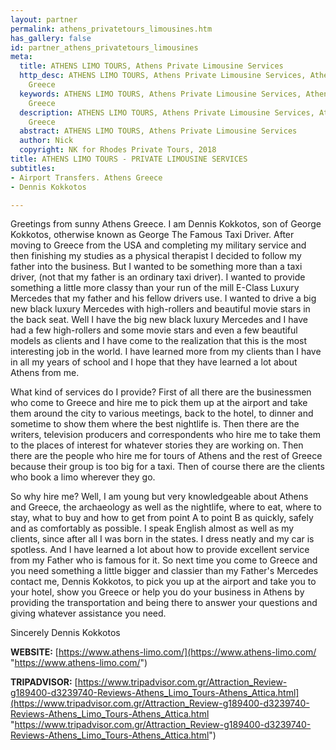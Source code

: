```yaml
---
layout: partner
permalink: athens_privatetours_limousines.htm
has_gallery: false
id: partner_athens_privatetours_limousines
meta:
  title: ATHENS LIMO TOURS, Athens Private Limousine Services
  http_desc: ATHENS LIMO TOURS, Athens Private Limousine Services, Athens Limo Transfers.
    Greece
  keywords: ATHENS LIMO TOURS, Athens Private Limousine Services, Athens Limo Transfers.
    Greece
  description: ATHENS LIMO TOURS, Athens Private Limousine Services, Athens Limo Transfers.
    Greece
  abstract: ATHENS LIMO TOURS, Athens Private Limousine Services
  author: Nick
  copyright: NK for Rhodes Private Tours, 2018
title: ATHENS LIMO TOURS - PRIVATE LIMOUSINE SERVICES
subtitles:
- Airport Transfers. Athens Greece
- Dennis Kokkotos

---
```

Greetings from sunny Athens Greece. I am Dennis Kokkotos, son of George Kokkotos, otherwise known as George The Famous Taxi Driver. After moving to Greece from the USA and completing my military service and then finishing my studies as a physical therapist I decided to follow my father into the business. But I wanted to be something more than a taxi driver, (not that my father is an ordinary taxi driver). I wanted to provide something a little more classy than your run of the mill E-Class Luxury Mercedes that my father and his fellow drivers use. I wanted to drive a big new black luxury Mercedes with high-rollers and beautiful movie stars in the back seat. Well I have the big new black luxury Mercedes and I have had a few high-rollers and some movie stars and even a few beautiful models as clients and I have come to the realization that this is the most interesting job in the world. I have learned more from my clients than I have in all my years of school and I hope that they have learned a lot about Athens from me.

What kind of services do I provide? First of all there are the businessmen who come to Greece and hire me to pick them up at the airport and take them around the city to various meetings, back to the hotel, to dinner and sometime to show them where the best nightlife is. Then there are the writers, television producers and correspondents who hire me to take them to the places of interest for whatever stories they are working on. Then there are the people who hire me for tours of Athens and the rest of Greece because their group is too big for a taxi. Then of course there are the clients who book a limo wherever they go.

So why hire me? Well, I am young but very knowledgeable about Athens and Greece, the archaeology as well as the nightlife, where to eat, where to stay, what to buy and how to get from point A to point B as quickly, safely and as comfortably as possible. I speak English almost as well as my clients, since after all I was born in the states. I dress neatly and my car is spotless. And I have learned a lot about how to provide excellent service from my Father who is famous for it. So next time you come to Greece and you need something a little bigger and classier than my Father's Mercedes contact me, Dennis Kokkotos, to pick you up at the airport and take you to your hotel, show you Greece or help you do your business in Athens by providing the transportation and being there to answer your questions and giving whatever assistance you need.

Sincerely Dennis Kokkotos

**WEBSITE:**  [https://www.athens-limo.com/](https://www.athens-limo.com/ "https://www.athens-limo.com/")

**TRIPADVISOR:** [https://www.tripadvisor.com.gr/Attraction_Review-g189400-d3239740-Reviews-Athens_Limo_Tours-Athens_Attica.html](https://www.tripadvisor.com.gr/Attraction_Review-g189400-d3239740-Reviews-Athens_Limo_Tours-Athens_Attica.html "https://www.tripadvisor.com.gr/Attraction_Review-g189400-d3239740-Reviews-Athens_Limo_Tours-Athens_Attica.html")